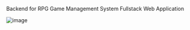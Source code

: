Backend for RPG Game Management System Fullstack Web Application

![image](https://github.com/912-CUCONU-MARIA/SDI_PROJECT_AWS/assets/91667648/d44569ce-5ce7-45d9-a67c-d6c39f8dec9e)

